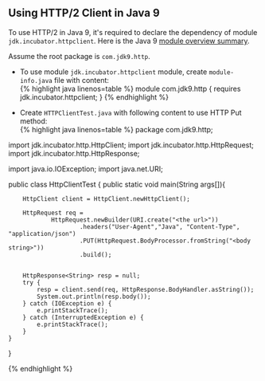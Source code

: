 ## Using HTTP/2 Client in Java 9
To use HTTP/2 in Java 9, it's required to declare the dependency of module `jdk.incubator.httpclient`. Here is the Java 9 [module overview summary](https://docs.oracle.com/javase/9/docs/api/overview-summary.html).

Assume the root package is `com.jdk9.http`.

- To use module `jdk.incubator.httpclient` module, 
create `module-info.java` file with content:  
{% highlight java linenos=table %}
module com.jdk9.http {
    requires jdk.incubator.httpclient;
}
{% endhighlight %}

- Create `HTTPClientTest.java` with following content to use HTTP Put method:   
{% highlight java linenos=table %}
package com.jdk9.http;

import jdk.incubator.http.HttpClient;
import jdk.incubator.http.HttpRequest;
import jdk.incubator.http.HttpResponse;

import java.io.IOException;
import java.net.URI;

public class HttpClientTest {
    public static void main(String args[]){

        HttpClient client = HttpClient.newHttpClient();

        HttpRequest req =
                HttpRequest.newBuilder(URI.create("<the url>"))
                        .headers("User-Agent","Java", "Content-Type", "application/json")
                        .PUT(HttpRequest.BodyProcessor.fromString("<body string>"))
                        .build();


        HttpResponse<String> resp = null;
        try {
            resp = client.send(req, HttpResponse.BodyHandler.asString());
            System.out.println(resp.body());
        } catch (IOException e) {
            e.printStackTrace();
        } catch (InterruptedException e) {
            e.printStackTrace();
        }
    }
}

{% endhighlight %}
